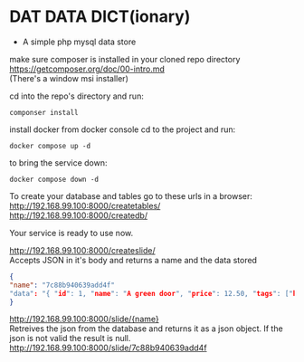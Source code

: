 # DAT DATA DICT(ionary)
- A simple php mysql data store

make sure composer is installed in your cloned repo directory  
https://getcomposer.org/doc/00-intro.md  
(There's a window msi installer)

cd into the repo's directory and run: 
```
componser install
```

install docker
from docker console cd to the project and run: 
```
docker compose up -d
```

to bring the service down:
```
docker compose down -d
```




To create your database and tables go to these urls in a browser:  
http://192.168.99.100:8000/createtables/  
http://192.168.99.100:8000/createdb/  

Your service is ready to use now.

http://192.168.99.100:8000/createslide/  
Accepts JSON in it's body and returns a name and the data stored

```json
{
"name": "7c88b940639add4f"
"data": "{ "id": 1, "name": "A green door", "price": 12.50, "tags": ["home", "green"] }"
}
```

http://192.168.99.100:8000/slide/{name}  
Retreives the json from the database and returns it as a json object. If the json is not valid the result is null.  
http://192.168.99.100:8000/slide/7c88b940639add4f
